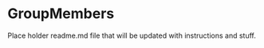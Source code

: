 GroupMembers
============

Place holder readme.md file that will be updated with instructions and stuff.
